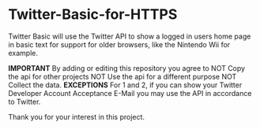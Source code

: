 # Twitter-Basic-for-HTTPS
Twitter Basic will use the Twitter API to 
show a logged in users home page in basic
text for support for older browsers, like the
Nintendo Wii for example.

**IMPORTANT**
By adding or editing this repository you agree to
NOT Copy the api for other projects
NOT Use the api for a different purpose
NOT Collect the data.
**EXCEPTIONS**
For 1 and 2, if you can show your Twitter Developer Account
Acceptance E-Mail you may use the API in 
accordance to Twitter.

Thank you for your interest in this project.

